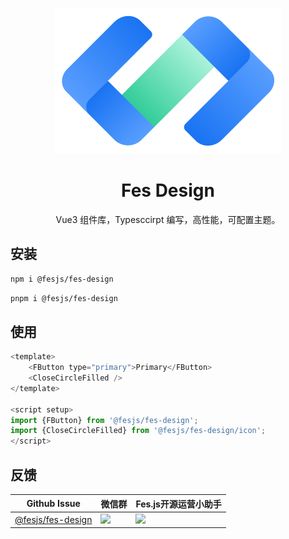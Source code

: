 <p align="center">
  <a href="https://fes-design-4gvn317r3b6bfe17-1254145788.ap-shanghai.app.tcloudbase.com/">
    <img width="362" src="./docs/public/images/fes-logo.svg">
  </a>
</p>

<h1 align="center">Fes Design</h1>

<div align="center">

Vue3 组件库，Typesccirpt 编写，高性能，可配置主题。
</div>

## 安装

```bash
npm i @fesjs/fes-design
```

```bash
pnpm i @fesjs/fes-design
```

## 使用

```js
<template>
    <FButton type="primary">Primary</FButton>
    <CloseCircleFilled />
</template>

<script setup>
import {FButton} from '@fesjs/fes-design';
import {CloseCircleFilled} from '@fesjs/fes-design/icon';
</script>
```

## 反馈

| Github Issue  | 微信群 | Fes.js开源运营小助手 |
| --- | --- | --- |
| [@fesjs/fes-design](../../issues) | <img src="https://i.loli.net/2020/09/11/2XhKtPZd6NFVbDE.png" width="250" /> | <img src="https://i.loli.net/2020/09/16/sxwr62CKhmYOUyV.jpg" height="250"/> 
